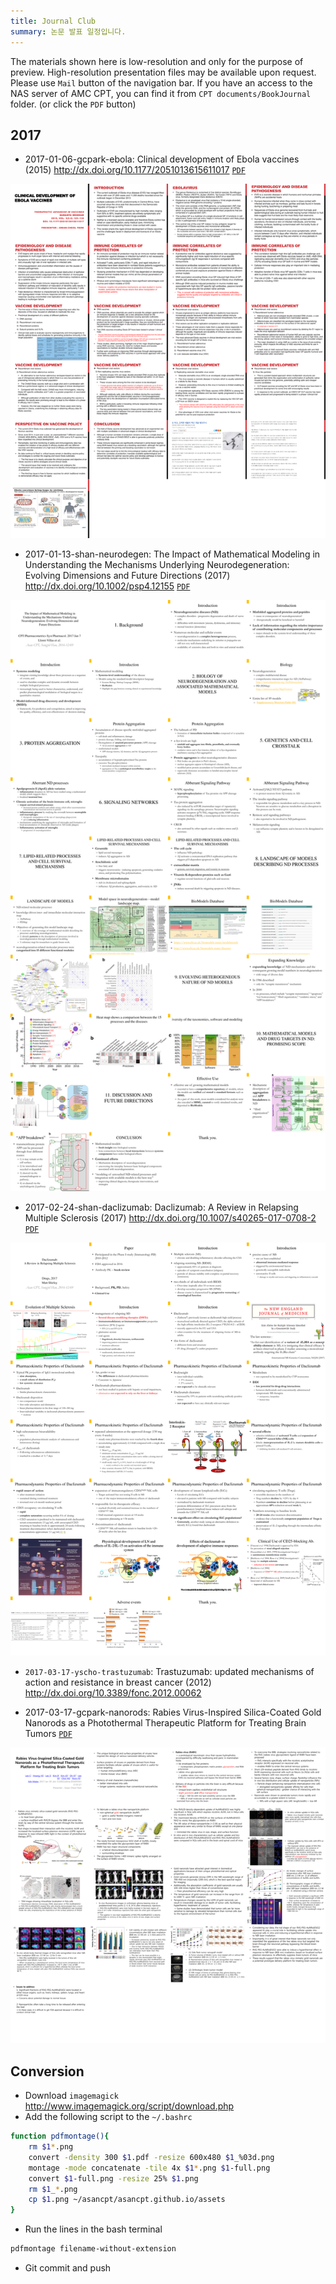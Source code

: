 ```yaml
---
title: Journal Club
summary: 논문 발표 일정입니다.
---
```


The materials shown here is low-resolution and only for the purpose of preview. 
High-resolution presentation files may be available upon request. Please use `Mail` button of the navigation bar.
If you have an access to the NAS server of AMC CPT, you can find it from `CPT documents/BookJournal` folder. (or click the `PDF` button)

## 2017

- 2017-01-06-gcpark-ebola: Clinical development of Ebola vaccines (2015) <http://dx.doi.org/10.1177/2051013615611017>
<i class = "fa fa-file-pdf-o"></i> [`PDF`](ftp://172.21.61.202/cpt%20documents/BookJournal/2017/Journal/2017-01-06-gcpark-ebola/2017-01-06-gcpark-ebola.pdf)

![](/assets/2017-01-06-gcpark-ebola.png)

- 2017-01-13-shan-neurodegen: The Impact of Mathematical Modeling in Understanding the Mechanisms Underlying Neurodegeneration: Evolving Dimensions and Future Directions (2017) <http://dx.doi.org/10.1002/psp4.12155>
[`PDF`](ftp://172.21.61.202/cpt%20documents/BookJournal/2017/Journal/2017-01-13-shan-neurodegen/2017-01-13-shan-neurodegen.pdf)

![](/assets/2017-01-13-shan-neurodegen.png)

- 2017-02-24-shan-daclizumab: Daclizumab: A Review in Relapsing Multiple Sclerosis (2017) <http://dx.doi.org/10.1007/s40265-017-0708-2>
[`PDF`](ftp://172.21.61.202/cpt%20documents/BookJournal/2017/Journal/2017-02-24-shan-daclizumab/2017-02-24-shan-daclizumab.pdf)

![](/assets/2017-02-24-shan-daclizumab.png)

- `2017-03-17-yscho-trastuzumab`: Trastuzumab: updated mechanisms of action and resistance in breast cancer (2012) <http://dx.doi.org/10.3389/fonc.2012.00062>

- 2017-03-17-gcpark-nanorods: Rabies Virus-Inspired Silica-Coated Gold Nanorods as a Photothermal Therapeutic Platform for Treating Brain Tumors
[`PDF`](ftp://172.21.61.202/cpt%20documents/BookJournal/2017/Journal/2017-03-17-gcpark-nanorods/2017-03-17-gcpark-nanorods.pdf)

![](/assets/2017-03-17-gcpark-nanorods.png)

## Conversion

- Download `imagemagick` <http://www.imagemagick.org/script/download.php>
- Add the following script to the `~/.bashrc`

```bash
function pdfmontage(){
    rm $1*.png
    convert -density 300 $1.pdf -resize 600x480 $1_%03d.png
    montage -mode concatenate -tile 4x $1*.png $1-full.png
    convert $1-full.png -resize 25% $1.png
    rm $1_*.png
    cp $1.png ~/asancpt/asancpt.github.io/assets
}
```

- Run the lines in the bash terminal

```bash
pdfmontage filename-without-extension
```

- Git commit and push
